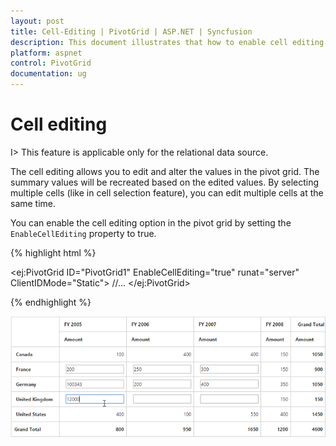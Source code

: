 ```yaml
---
layout: post
title: Cell-Editing | PivotGrid | ASP.NET | Syncfusion
description: This document illustrates that how to enable cell editing feature through API in ASP.NET PivotGrid control
platform: aspnet
control: PivotGrid
documentation: ug
---
```


# Cell editing

I> This feature is applicable only for the relational data source.

The cell editing allows you to edit and alter the values in the pivot grid. The summary values will be recreated based on the edited values. By selecting multiple cells (like in cell selection feature), you can edit multiple cells at the same time.

You can enable the cell editing option in the pivot grid by setting the `EnableCellEditing` property to true.

{% highlight html %}

<ej:PivotGrid ID="PivotGrid1" EnableCellEditing="true" runat="server" ClientIDMode="Static">
    //...
</ej:PivotGrid>

{% endhighlight %}

![Cell editing in ASP NET pivot grid control](Cell-Editing_images/celleditingclient.png)


